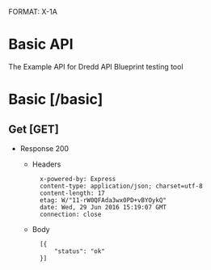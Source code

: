 FORMAT: X-1A

# Basic API 

The Example API for Dredd API Blueprint testing tool

# Basic [/basic]

## Get [GET]

+ Response 200
    + Headers

            x-powered-by: Express
            content-type: application/json; charset=utf-8
            content-length: 17
            etag: W/"11-rW0QFAda3wx0PD+vBYOykQ"
            date: Wed, 29 Jun 2016 15:19:07 GMT
            connection: close

    + Body

            [{
                "status": "ok"
            }]
